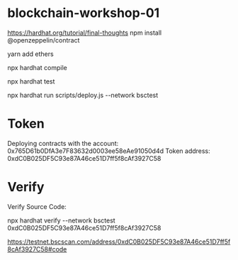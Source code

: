 # blockchain-workshop-01

https://hardhat.org/tutorial/final-thoughts npm install @openzeppelin/contract

yarn add ethers

npx hardhat compile

npx hardhat test

npx hardhat run scripts/deploy.js --network bsctest

# Token

Deploying contracts with the account: 0x765D61b0DfA3e7F83632d0003ee58eAe91050d4d
Token address: 0xdC0B025DF5C93e87A46ce51D7ff5f8cAf3927C58

# Verify

Verify Source Code:

npx hardhat verify --network bsctest 0xdC0B025DF5C93e87A46ce51D7ff5f8cAf3927C58

https://testnet.bscscan.com/address/0xdC0B025DF5C93e87A46ce51D7ff5f8cAf3927C58#code
